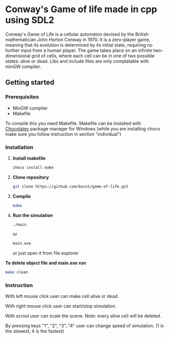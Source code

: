 # Conway's Game of life made in cpp using SDL2

Conway's Game of Life is a cellular automaton devised by the British mathematician John Horton Conway in 1970. It is a zero-player game, meaning that its evolution is determined by its initial state, requiring no further input from a human player. The game takes place on an infinite two-dimensional grid of cells, where each cell can be in one of two possible states: alive or dead.
Libs and include files are only complatable with minGW compiler.

## Getting started

### Prerequisites

- MinGW compiler
- Makefile

To compile this you need Makefile. Makefile can be installed with [Chocolatey](https://chocolatey.org/install#individual) package manager for Windows (while you are installing choco make sure you follow instruction in section "individual")

### Installation
1. **Install makefile**
    ```bash
    choco install make
    ```

2. **Clone repository**
    ```bash
    git clone https://github.com/boce1/game-of-life.git
    ```

3. **Compile**
    ```bash
    make
    ```

4. **Run the simulation**
    ```bash
    ./main
    ```

    or

    ```bash
    main.exe
    ```

    or just open it from file explorer


**To delete object file and main.exe run**
```bash
make clean
```

### Instruction
With left mouse click user can make cell alive or dead.

With right mouse click user can start/stop simulation.

With scrool user can scale the scene. Note: every alive cell will be deleted.

By pressing keys "1", "2", "3", "4" user can change speed of simulation. (1 is the slowest, 4 is the fastest)